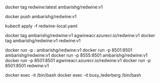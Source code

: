 docker tag redwine:latest ambarishg/redwine:v1 

docker push ambarishg/redwine:v1    

kubectl apply -f redwine-local.yaml

docker tag ambarishg/redwine:v1 agwineacr.azurecr.io/redwine:v1 
docker tag ambarishg/redwine:v1 redwine:v1 

docker run -p <host port>:<container port> ambarishg/redwine:v1
docker run -p 8501:8501 ambarishg/redwine:v1
docker run -p 8555:8501 ambarishg/redwine:v1
docker run -p 8501:8501 agwineacr.azurecr.io/redwine:v1 
docker run -p 8501:8501 redwine:v1 

docker exec -it <container name> /bin/bash 
docker exec -it  busy_lederberg /bin/bash 

